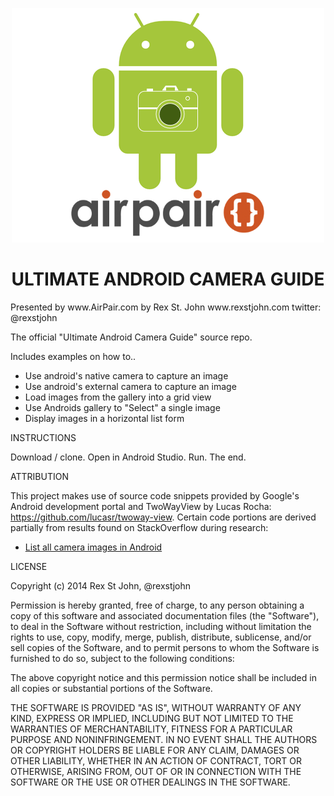 <p align="center"><img src="android-camera.png" alt="Android Camera Guide"/></p>

<h1 align="center">ULTIMATE ANDROID CAMERA GUIDE</h1>
Presented by www.AirPair.com
by Rex St. John
www.rexstjohn.com
twitter: @rexstjohn

The official "Ultimate Android Camera Guide" source repo.

Includes examples on how to..

<ul>
<li>Use android's native camera to capture an image</li>
<li>Use android's external camera to capture an image</li>
<li>Load images from the gallery into a grid view</li>
<li>Use Androids gallery to "Select" a single image</li>
<li>Display images in a horizontal list form</li>
</ul>

INSTRUCTIONS

Download / clone. Open in Android Studio. Run. The end.

ATTRIBUTION

This project makes use of source code snippets provided by Google's Android development portal and TwoWayView by Lucas Rocha: https://github.com/lucasr/twoway-view. Certain code portions are derived partially from results found on StackOverflow during research:

<ul>
<li><a href="http://stackoverflow.com/questions/4484158/list-all-camera-images-in-android">List all camera images in Android</a></li>
</ul>

LICENSE

Copyright (c) 2014 Rex St John, @rexstjohn

Permission is hereby granted, free of charge, to any person obtaining a copy
of this software and associated documentation files (the "Software"), to deal
in the Software without restriction, including without limitation the rights
to use, copy, modify, merge, publish, distribute, sublicense, and/or sell
copies of the Software, and to permit persons to whom the Software is
furnished to do so, subject to the following conditions:

The above copyright notice and this permission notice shall be included in
all copies or substantial portions of the Software.

THE SOFTWARE IS PROVIDED "AS IS", WITHOUT WARRANTY OF ANY KIND, EXPRESS OR
IMPLIED, INCLUDING BUT NOT LIMITED TO THE WARRANTIES OF MERCHANTABILITY,
FITNESS FOR A PARTICULAR PURPOSE AND NONINFRINGEMENT. IN NO EVENT SHALL THE
AUTHORS OR COPYRIGHT HOLDERS BE LIABLE FOR ANY CLAIM, DAMAGES OR OTHER
LIABILITY, WHETHER IN AN ACTION OF CONTRACT, TORT OR OTHERWISE, ARISING FROM,
OUT OF OR IN CONNECTION WITH THE SOFTWARE OR THE USE OR OTHER DEALINGS IN
THE SOFTWARE.
